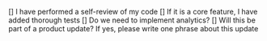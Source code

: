 [] I have performed a self-review of my code
[] If it is a core feature, I have added thorough tests
[] Do we need to implement analytics?
[] Will this be part of a product update? If yes, please write one phrase about this update
